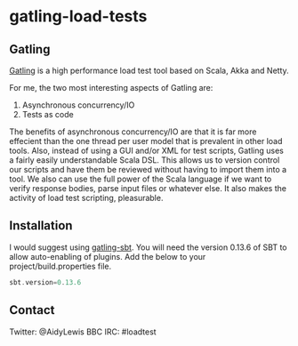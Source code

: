gatling-load-tests
==================

## Gatling

[Gatling](http://gatling.io/) is a high performance load test tool based on Scala, Akka and Netty. 

For me, the two most interesting aspects of Gatling are: 

1. Asynchronous concurrency/IO
2. Tests as code

The benefits of asynchronous concurrency/IO are that it is far more effecient than the one thread per user model that is 
prevalent in other load tools. Also, instead of using a GUI and/or XML for test scripts, Gatling uses a fairly easily 
understandable Scala DSL. This allows us to version control our scripts and have them be reviewed without having to 
import them into a tool. We also can use the full power of the Scala language if we want to verify response bodies, 
parse input files or whatever else. It also makes the activity of load test scripting, pleasurable.

## Installation

I would suggest using [gatling-sbt](https://github.com/gatling/gatling-sbt). You will need the version 0.13.6 of SBT to allow
auto-enabling of plugins. Add the below to your project/build.properties file.

```scala
sbt.version=0.13.6
```

## Contact

Twitter: @AidyLewis
BBC IRC: #loadtest
